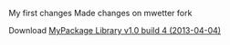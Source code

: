 My first changes
Made changes on mwetter fork

Download [MyPackage Library v1.0 build 4 (2013-04-04)](../../archive/v1.0_build4.zip)
